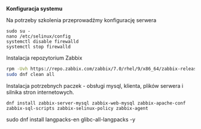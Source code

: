 **Konfiguracja systemu**

Na potrzeby szkolenia przeprowadźmy konfigurację serwera
```
sudo su -
nano /etc/selinux/config
systemctl disable firewalld
systemctl stop firewalld
```

Instalacja repozytorium Zabbix
```bash
rpm -Uvh https://repo.zabbix.com/zabbix/7.0/rhel/9/x86_64/zabbix-release-latest.el9.noarch.rpm
sudo dnf clean all
```

Instalacja potrzebnych paczek - obsługi mysql, klienta, plików serwera i silnika stron internetowych. 
```
dnf install zabbix-server-mysql zabbix-web-mysql zabbix-apache-conf zabbix-sql-scripts zabbix-selinux-policy zabbix-agent
```


 sudo dnf install langpacks-en glibc-all-langpacks -y
